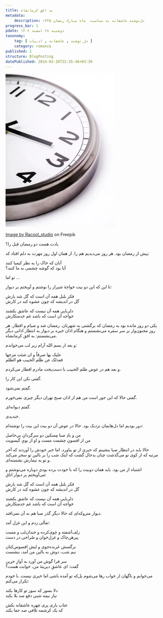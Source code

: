 ```yaml
---
title: به افق کرمانشاه
metadata: 
    description: دل‌نوشته عاشقانه به مناسبت  ماه مبارک رمضان ۱۴۴۵
progress_bar: 1
pdate: دوشنبه ۲۸ اسفند ۱۴۰۲
taxonomy:
    tag: [ دل_نوشته , عاشقانه , ادبیات ]
    category: romance
published: 1
structure: BlogPosting
datePublished: 2024-03-18T22:35:46+03:30
---
```

![ تصویر ساعت ](clock_144627-22249.webp?classes=center&loading=lazy)
<div class="align-center">
<a href="https://www.freepik.com/free-photo/clock_7460577.htm#fromView=search&page=1&position=31&uuid=e81422ec-ef6b-42f9-97a8-b940b6915d8c">Image by Racool_studio</a> on Freepik
</div>

یادت هست دو رمضان قبل را؟

پیش از رمضان بود. هر روز می‌دیدیم هم را. از همان اول روز مهرت به دلم افتاد که:

آنان که خاک را به نظر کیمیا کنند  
آیا بود که گوشه چشمی به ما کنند؟


تو اما ... 

تا این که این دو بیت خواجهٔ شیراز را نوشتم و آویختم بر دیوار:

فکر بلبل همه آن است که گل شد یارش  
گل در اندیشه که چون عشوه کند در کارش

دلربایی همه آن نیست که عاشق بکشند   
خواجه آن است که باشد غم خدمتکارش


یکی دو روز مانده بود به رمضان که برگشتی به شهرتان. رمضان شد و صیام و افطار. هر روز مجنون‌وار بر سر سفره می‌نشستم و هنگام اذان خیره بر دیوار به انتظار اذانی دیگر می‌نشستم: به افق کرمانشاه. 

و بعد از بسم الله آرام زیر لب می‌خواندم:

علیک بها صرفاً و ان شئت مزجها  
فعدلک عن ظلم الحبیب هو الظلم

و بعد هم در عوض ظلم الحبیب با دست‌پخت مادرم افطار می‌کردم.

گفتی نکن این کار را.

گفتم نمی‌شود.

گفتی حالا که این جور است من هم از اذان صبح تهران دیگر چیزی نمی‌خورم. 

گفتم دیوانه‌ای.

خندیدی.

دور بودیم اما دل‌هایمان نزدیک بود.
حالا در عوض آن دو بیت این بیت را نوشته‌ام:

من و بادِ صبا مِسکین دو سرگردانِ بی‌حاصل  
من از افسونِ چشمت مست و او از بویِ گیسویت

حالا باید در انتظار صبا بنشینم که خبری از تو بیاورد. اما خبر خودش را آوردند که آخر مرتبه که از کوی تو می‌گذشت چنان بدحال گشت که اینک شب را بر بالین تو سحر می‌کند و تو به تیمارش نشسته‌ای.

اشتباه از من بود. باید همان دوبیت را که با خودت برده بودی دوباره می‌نوشتم و می‌آویختم بر دیوار اتاق:

فکر بلبل همه آن است که گل شد یارش  
گل در اندیشه که چون عشوه کند در کارش

دلربایی همه آن نیست که عاشق بکشند  
خواجه آن است که باشد غم خدمتکارش


دیوار متروکه‌ای که حالا دیگر گذر صبا هم به آن نمی‌افتد.

تفألی زدم و این غزل آمد:


زلف‌آشفته و خِوی‌کرده و خندان‌لب و مست  
پیرهن‌چاک و غزل‌خوان و صُراحی در دست

نرگسش عَربده‌جوی و لبش افسوس‌کنان  
نیم شب، دوش به بالین من آمد، بنشست


سر فرا گوش من آورد به آوازِ حزین  
گفت: ای عاشقِ دیرینهٔ من، خوابت هست؟


 می‌خوابم و ناگهان از خواب رها می‌شوم بل‌که تو آمده باشی
 اما خبری نیست. با خودم تکرار می‌کنم:

دلا بسور که سوز تو کارها بکند  
نیاز نیمه شبی دفع صد بلا بکند

عتاب یاری پری چهره عاشقانه بکش  
که یک کرشمه تلافی صد جفا بکند